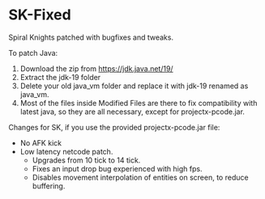 # SK-Fixed
Spiral Knights patched with bugfixes and tweaks.

To patch Java:
1. Download the zip from https://jdk.java.net/19/
2. Extract the jdk-19 folder
3. Delete your old java_vm folder and replace it with jdk-19 renamed as java_vm.
4. Most of the files inside Modified Files are there to fix compatibility with latest java,
so they are all necessary, except for projectx-pcode.jar.

Changes for SK, if you use the provided projectx-pcode.jar file:
- No AFK kick
- Low latency netcode patch.
	- Upgrades from 10 tick to 14 tick.
	- Fixes an input drop bug experienced with high fps.
	- Disables movement interpolation of entities on screen, to reduce buffering.